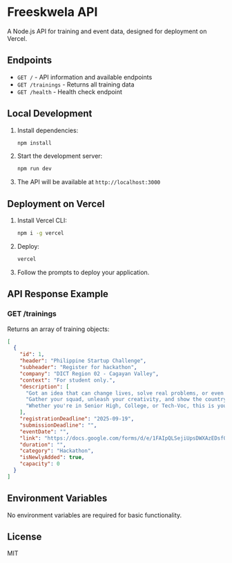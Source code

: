 # Freeskwela API

A Node.js API for training and event data, designed for deployment on Vercel.

## Endpoints

- `GET /` - API information and available endpoints
- `GET /trainings` - Returns all training data
- `GET /health` - Health check endpoint

## Local Development

1. Install dependencies:
   ```bash
   npm install
   ```

2. Start the development server:
   ```bash
   npm run dev
   ```

3. The API will be available at `http://localhost:3000`

## Deployment on Vercel

1. Install Vercel CLI:
   ```bash
   npm i -g vercel
   ```

2. Deploy:
   ```bash
   vercel
   ```

3. Follow the prompts to deploy your application.

## API Response Example

### GET /trainings

Returns an array of training objects:

```json
[
  {
    "id": 1,
    "header": "Philippine Startup Challenge",
    "subheader": "Register for hackathon",
    "company": "DICT Region 02 - Cagayan Valley",
    "context": "For student only.",
    "description": [
      "Got an idea that can change lives, solve real problems, or even become the next big business?",
      "Gather your squad, unleash your creativity, and show the country what Cagayan Valley's best minds can do!",
      "Whether you're in Senior High, College, or Tech-Voc, this is your chance to become a PSC Champion and help bring Region 2 back to the startup map."
    ],
    "registrationDeadline": "2025-09-19",
    "submissionDeadline": "",
    "eventDate": "",
    "link": "https://docs.google.com/forms/d/e/1FAIpQLSejiUpsDWXAzEDsfOVZ3HyR7GWxPK7nV4IRxRqQ1ZtpxpTsmw/viewform",
    "duration": "",
    "category": "Hackathon",
    "isNewlyAdded": true,
    "capacity": 0
  }
]
```

## Environment Variables

No environment variables are required for basic functionality.

## License

MIT
